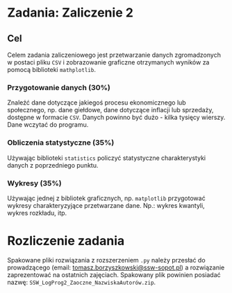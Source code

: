 # Zadania: Zaliczenie 2

## Cel 
Celem zadania zaliczeniowego jest przetwarzanie danych zgromadzonych w postaci 
pliku `CSV` i zobrazowanie graficzne otrzymanych wyników za pomocą biblioteki 
`mathplotlib`.

### Przygotowanie danych (30%)
Znaleźć dane dotyczące jakiegoś procesu ekonomicznego lub społecznego, np. dane giełdowe,
dane dotyczące inflacji lub sprzedaży,  dostępne w formacie `CSV`. Danych powinno 
być dużo - kilka tysięcy wierszy. Dane wczytać do programu.

### Obliczenia statystyczne (35%)
Używając biblioteki `statistics` policzyć statystyczne charakterystyki danych
z poprzedniego punktu.
 
### Wykresy (35%)
Używając jednej z bibliotek graficznych, np. `matplotlib` 
przygotować wykresy charakteryzyjące przetwarzane dane.
Np.: wykres kwantyli, wykres rozkładu, itp.

# Rozliczenie zadania
Spakowane pliki rozwiązania z rozszerzeniem ``.py`` należy przesłać do prowadzącego (email: tomasz.borzyszkowski@ssw-sopot.pl) a 
rozwiązanie zaprezentować na ostatnich zajęciach.
Spakowany plik powinien  posiadać nazwę: ``SSW_LogProg2_Zaoczne_NazwiskaAutorów.zip``.
